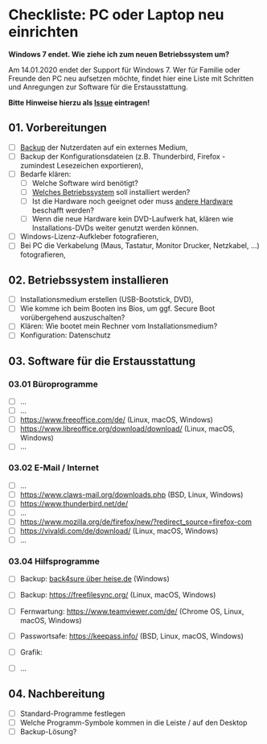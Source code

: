 # Checkliste: PC oder Laptop neu einrichten
**Windows 7 endet. Wie ziehe ich zum neuen Betriebssystem um?**

Am 14.01.2020 endet der Support für Windows 7. Wer für Familie oder Freunde den PC neu aufsetzen möchte, findet hier eine Liste mit Schritten und Anregungen zur Software für die Erstausstattung.

**Bitte Hinweise hierzu als [Issue](https://github.com/fulgor/pc-laptop-neu-einrichten-checkliste/issues) eintragen!**

## 01. Vorbereitungen
- [ ] [Backup](https://github.com/fulgor/pc-laptop-neu-einrichten-checkliste/wiki/Backup) der Nutzerdaten auf ein externes Medium,
- [ ] Backup der Konfigurationsdateien (z.B. Thunderbird, Firefox - zumindest Lesezeichen exportieren),
- [ ] Bedarfe klären: 
  - [ ] Welche Software wird benötigt? 
  - [ ] [Welches Betriebssystem](https://github.com/fulgor/pc-laptop-neu-einrichten-checkliste/wiki/Betriebssystem) soll installiert werden?
  - [ ] Ist die Hardware noch geeignet oder muss [andere Hardware](gebrauchte-hardware-haendler.md) beschafft werden?
   - [ ] Wenn die neue Hardware kein DVD-Laufwerk hat, klären wie Installations-DVDs weiter genutzt werden können.
- [ ] Windows-Lizenz-Aufkleber fotografieren,
- [ ] Bei PC die Verkabelung (Maus, Tastatur, Monitor Drucker, Netzkabel, ...) fotografieren,

## 02. Betriebssystem installieren
- [ ] Installationsmedium erstellen (USB-Bootstick, DVD),
- [ ] Wie komme ich beim Booten ins Bios, um ggf. Secure Boot vorübergehend auszuschalten?
- [ ] Klären: Wie bootet mein Rechner vom Installationsmedium?
- [ ] Konfiguration: Datenschutz

## 03. Software für die Erstausstattung

### 03.01 Büroprogramme
- [ ] ...
- [ ] ...
- [ ] https://www.freeoffice.com/de/ (Linux, macOS, Windows)
- [ ] https://www.libreoffice.org/download/download/ (Linux, macOS, Windows)
- [ ] ...

### 03.02 E-Mail / Internet
- [ ] ...
- [ ] https://www.claws-mail.org/downloads.php (BSD, Linux, Windows)
- [ ] https://www.thunderbird.net/de/
- [ ] ...
- [ ] https://www.mozilla.org/de/firefox/new/?redirect_source=firefox-com
- [ ] https://vivaldi.com/de/download/ (Linux, macOS, Windows)
- [ ] ...

### 03.04 Hilfsprogramme
- [ ] Backup: [back4sure über heise.de](https://www.heise.de/download/product/back4sure-70729) (Windows)
- [ ] Backup: https://freefilesync.org/ (Linux, macOS, Windows)
- [ ] Fernwartung: https://www.teamviewer.com/de/ (Chrome OS, Linux, macOS, Windows)
- [ ] Passwortsafe: https://keepass.info/ (BSD, Linux, macOS, Windows)
- [ ] Grafik: 
- [ ] ...


## 04. Nachbereitung
- [ ] Standard-Programme festlegen
- [ ] Welche Programm-Symbole kommen in die Leiste / auf den Desktop
- [ ] Backup-Lösung?
